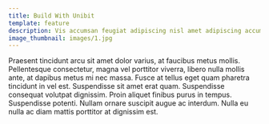 ```yaml
---
title: Build With Unibit
template: feature
description: Vis accumsan feugiat adipiscing nisl amet adipiscing accumsan blandit accumsan sapien blandit ac amet faucibus aliquet placerat commodo.
image_thumbnail: images/1.jpg
---
```


Praesent tincidunt arcu sit amet dolor varius, at faucibus metus mollis. Pellentesque consectetur, magna vel porttitor viverra, libero nulla mollis ante, at dapibus metus mi nec massa. Fusce at tellus eget quam pharetra tincidunt in vel est. Suspendisse sit amet erat quam. Suspendisse consequat volutpat dignissim. Proin aliquet finibus purus in tempus. Suspendisse potenti. Nullam ornare suscipit augue ac interdum. Nulla eu nulla ac diam mattis porttitor at dignissim est. 